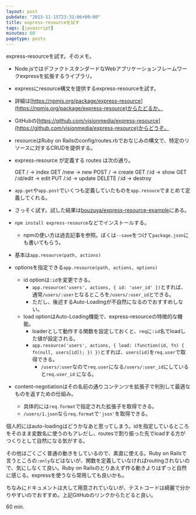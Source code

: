 ```yaml
---
layout: post
pubdate: "2013-11-15T23:31:06+09:00"
title: express-resourceを試す
tags: [javascript]
minutes: 60
pagetype: posts
---
```

express-resourceを試す。そのメモ。

- Node.jsではデファクトスタンダードなWebアプリケーションフレームワークexpressを拡張するライブラリ。
- expressにresource構文を提供するexpress-resourceを試す。
- 詳細は[https://npmjs.org/package/express-resource](https://npmjs.org/package/express-resource)からたどるか、
- GitHubの[https://github.com/visionmedia/express-resource](https://github.com/visionmedia/express-resource)からどうぞ。
- resourceはRuby on Railsのconfig/routes.rbでおなじみの構文で、特定のリソースに対するCRUDを提供する。
- express-resource が定義する routes は次の通り。

    GET     /                 ->  index
    GET     /new              ->  new
    POST    /                 ->  create
    GET     /:id              ->  show
    GET     /:id/edit         ->  edit
    PUT     /:id              ->  update
    DELETE  /:id              ->  destroy

- `app.get`や`app.post`でいくつも定義していたものを`app.resouce`でまとめて定義してくれる。
- さっそく試す。試した結果は[bouzuya/express-resource-example](https://github.com/bouzuya/express-resource-example)にある。

- `npm install express-resource`などでインストールする。
  - npmの使い方は過去記事を参照。ぼくは`--save`をつけて`package.json`にも書いてもらう。
- 基本は`app.resource(path, actions)`
- optionsを指定できる`app.resource(path, actions, options)`
  - id optionは`:id`を変更できる。
    - `app.resource('users', actions, { id: 'user_id' })`とすれば、通常`/users/:user`となるところを`/users/:user_id`とできる。
    - ただし、後述するAuto-Loadingが不自然になるのでおすすめしない。
  - load optionはAuto-Loading機能で、express-resourceの特徴的な機能。
    - loaderとして動作する関数を設定しておくと、`req`に`:id`名でloadした値が設定される。
    - `app.resource('users', actions, { load: (function(id, fn) { fn(null, users[id]); }) })`とすれば、`users[id]`を`req.user`で取得できる。
      - `/users/:user`なので`req.user`になる`/users/:user_id`にしていると`req.user_id` になる。
- content-negotiationはその名前の通りコンテンツを拡張子で判別して最適なものを返すための仕組み。
  - 具体的には`req.format`で指定された拡張子を取得できる。
  - `/users/1.json`なら`req.format`で`'json'`を取得できる。

個人的にはauto-loadingはどうかなあと思ってしまう。idを指定しているところをそのまま変数名に使うのもアレだし、routesで割り振った先でloadする方がつくりとして自然になる気がする。

その他はごくごく普通の動きをしているので、素直に使える。Ruby on Railsで言うところの`:only`などはないが、関数を定義していなければroutingされないので、気にしなくて良い。Ruby on Railsのとりあえず作る動きよりはずっと自然に感じる。expressを使うなら常用しても良いかも。

ちなみにドキュメントは大して用意されていないが、テストコードは綺麗で分かりやすいのでおすすめ。上記GitHubのリンクからたどると良い。

60 min.
